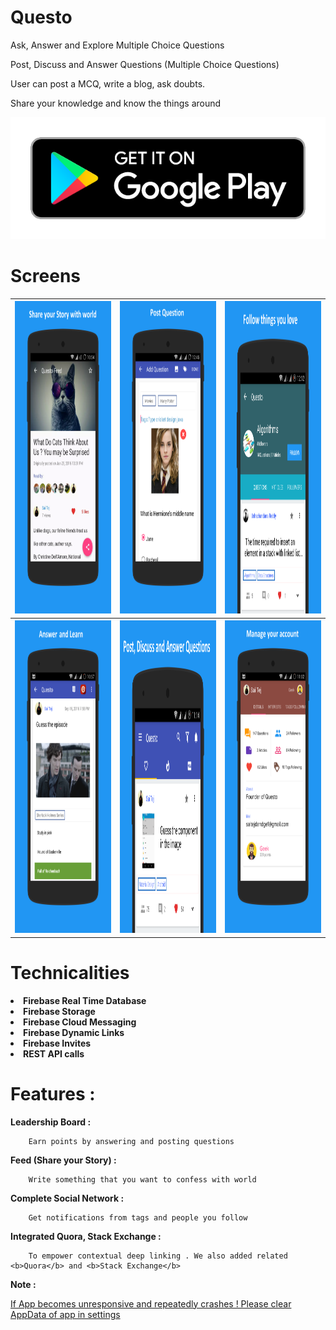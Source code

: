 # Questo
Ask, Answer and Explore Multiple Choice Questions

Post, Discuss and Answer Questions (Multiple Choice Questions)

User can post a MCQ, write a blog, ask doubts.

Share your knowledge and know the things around



<a href="https://play.google.com/store/apps/details?id=com.tdevelopers.questo"><img src="Images/google-play-badge.png"/></a>

<h1>Screens</h1>

<table>
<tr>

<th><img width="500px" height="500px" src="Images/1.png"/></th>
<th><img width="500px" height="500px" src="Images/2.png"/></th>
<th><img width="500px" height="500px" src="Images/3.png"/></th>
</tr>
<tr>
<th>
<img width="500px" height="500px" src="Images/4.png"/>
</th>
<th>
<img width="500px" height="500px" src="Images/5.png"/>
</th>
<th>
<img width="500px" height="500px" src="Images/6.png"/>
</th>
</tr>
<table>

<h1>Technicalities</h1>
   
  
  <b><li>Firebase Real Time Database</li></b>
  <b> <li>Firebase Storage</li></b>
   <b> <li>Firebase Cloud Messaging</li></b>
    <b><li>Firebase Dynamic Links</li></b>
   <b> <li>Firebase Invites</li></b>
    <b><li>REST API calls</li></b>
    
    

<h1>Features :</h1>

<b>Leadership Board :</b>

        Earn points by answering and posting questions

<b>Feed (Share your Story) :</b>

        Write something that you want to confess with world

<b>Complete Social Network : </b>

        Get notifications from tags and people you follow

<b>Integrated Quora, Stack Exchange :</b>

        To empower contextual deep linking . We also added related <b>Quora</b> and <b>Stack Exchange</b> 

<b>Note :</b>

<u>If App becomes unresponsive and repeatedly crashes ! Please clear AppData of app in settings</u>
